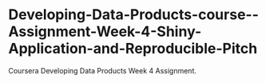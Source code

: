 # Developing-Data-Products-course--Assignment-Week-4-Shiny-Application-and-Reproducible-Pitch
Coursera Developing Data Products Week 4 Assignment.
